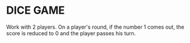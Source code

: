 # DICE GAME

Work with 2 players.
On a player's round, if the number 1 comes out, the score is reduced to 0 and the player passes his turn.
